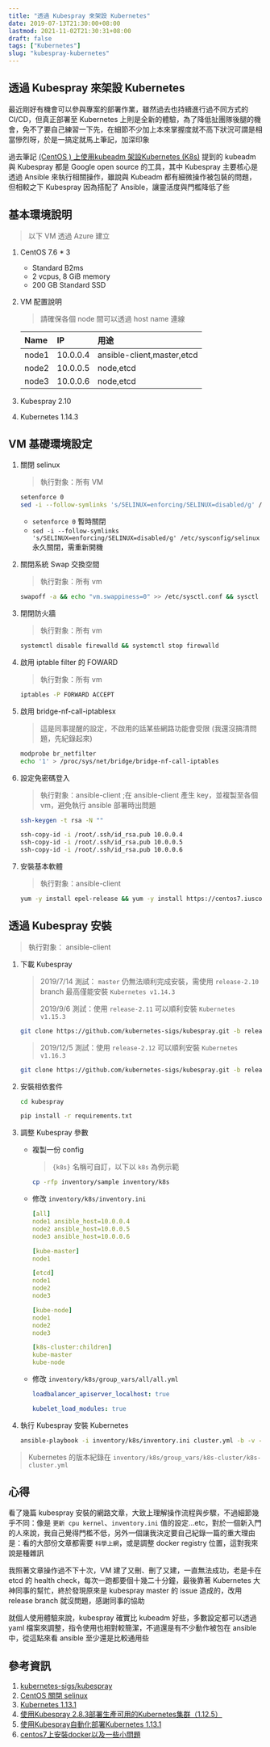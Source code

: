 ```yaml
---
title: "透過 Kubespray 來架設 Kubernetes"
date: 2019-07-13T21:30:00+08:00
lastmod: 2021-11-02T21:30:31+08:00
draft: false
tags: ["Kubernetes"]
slug: "kubespray-kubernetes"
---
```


## 透過 Kubespray 來架設 Kubernetes

最近剛好有機會可以參與專案的部署作業，雖然過去也持續進行過不同方式的 CI/CD，但真正部署至 Kubernetes 上則是全新的體驗，為了降低扯團隊後腿的機會，免不了要自己練習一下先，在細節不少加上本來掌握度就不高下狀況可謂是相當慘烈呀，於是一搞定就馬上筆記，加深印象

過去筆記 [(CentOS ) 上使用kubeadm 架設Kubernetes (K8s)](/centos-kubeadm-kubernetes/) 提到的 kubeadm 與 Kubespray 都是 Google open source 的工具，其中 Kubespray 主要核心是透過 Ansible 來執行相關操作，雖說與 Kubeadm 都有細微操作被包裝的問題，但相較之下 Kubespray 因為搭配了 Ansible，讓靈活度與門檻降低了些

## 基本環境說明

> 以下 VM 透過 Azure 建立

1. CentOS 7.6 * 3

    - Standard B2ms
    - 2 vcpus, 8 GiB memory
    - 200 GB Standard SSD

2. VM 配置說明

    > 請確保各個 node 間可以透過 host name 連線

    Name|IP|用途
    :---|:---|:---
    node1| 10.0.0.4|ansible-client,master,etcd
    node2| 10.0.0.5|node,etcd
    node3| 10.0.0.6|node,etcd

3. Kubespray 2.10
4. Kubernetes 1.14.3

## VM 基礎環境設定

1. 關閉 selinux

    > 執行對象：所有 VM

    ```bash
    setenforce 0
    sed -i --follow-symlinks 's/SELINUX=enforcing/SELINUX=disabled/g' /etc/sysconfig/selinux
    ```

    - `setenforce 0` 暫時關閉
    - `sed -i --follow-symlinks 's/SELINUX=enforcing/SELINUX=disabled/g' /etc/sysconfig/selinux` 永久關閉，需重新開機

2. 關閉系統 Swap 交換空間

    > 執行對象：所有 vm

    ```bash
    swapoff -a && echo "vm.swappiness=0" >> /etc/sysctl.conf && sysctl -p && free –h
    ```

3. 閉閉防火牆

    > 執行對象：所有 vm

    ```bash
    systemctl disable firewalld && systemctl stop firewalld
    ```

4. 啟用 iptable filter 的 FOWARD

    > 執行對象：所有 vm

    ```bash
    iptables -P FORWARD ACCEPT
    ```

5. 啟用 bridge-nf-call-iptablesx

    > 這是同事提醒的設定，不啟用的話某些網路功能會受限 (我還沒搞清問題，先紀錄起來)

    ```bash
    modprobe br_netfilter
    echo '1' > /proc/sys/net/bridge/bridge-nf-call-iptables
    ```

6. 設定免密碼登入

    > 執行對象：ansible-client ;在 ansible-client 產生 key，並複製至各個 vm，避免執行 ansible 部署時出問題

    ```bash
    ssh-keygen -t rsa -N ""

    ssh-copy-id -i /root/.ssh/id_rsa.pub 10.0.0.4
    ssh-copy-id -i /root/.ssh/id_rsa.pub 10.0.0.5
    ssh-copy-id -i /root/.ssh/id_rsa.pub 10.0.0.6  
    ```

7. 安裝基本軟體

    > 執行對象：ansible-client

    ```bash
    yum -y install epel-release && yum -y install https://centos7.iuscommunity.org/ius-release.rpm && yum clean all && yum makecache && yum install -y python-pip python36 python-netaddr python36-pip ansible git
    ```

## 透過 Kubespray 安裝

> 執行對象： ansible-client

1. 下載 Kubespray

    > 2019/7/14 測試： `master` 仍無法順利完成安裝，需使用 `release-2.10` branch 最高僅能安裝 `Kubernetes v1.14.3`
    >
    > 2019/9/6 測試：使用 `release-2.11` 可以順利安裝 `Kubernetes v1.15.3`

    ```bash
    git clone https://github.com/kubernetes-sigs/kubespray.git -b release-2.11
    ```

    > 2019/12/5 測試：使用 `release-2.12` 可以順利安裝 `Kubernetes v1.16.3`

    ```bash
    git clone https://github.com/kubernetes-sigs/kubespray.git -b release-2.11
    ```

2. 安裝相依套件

    ```bash
    cd kubespray

    pip install -r requirements.txt
    ```

3. 調整 Kubespray 參數

    - 複製一份 config

        > `{k8s}` 名稱可自訂，以下以 `k8s` 為例示範

        ```bash
        cp -rfp inventory/sample inventory/k8s
        ```

    - 修改 `inventory/k8s/inventory.ini`

        ```yml
        [all]
        node1 ansible_host=10.0.0.4
        node2 ansible_host=10.0.0.5
        node3 ansible_host=10.0.0.6

        [kube-master]
        node1

        [etcd]
        node1
        node2
        node3

        [kube-node]
        node1
        node2
        node3

        [k8s-cluster:children]
        kube-master
        kube-node
        ```

    - 修改 `inventory/k8s/group_vars/all/all.yml`

        ```yml
        loadbalancer_apiserver_localhost: true

        kubelet_load_modules: true
        ```

4. 執行 Kubespray 安裝 Kubernetes

    ```bash
    ansible-playbook -i inventory/k8s/inventory.ini cluster.yml -b -v -k
    ```

> Kubernetes 的版本紀錄在 `inventory/k8s/group_vars/k8s-cluster/k8s-cluster.yml`

## 心得

看了幾篇 kubespray 安裝的網路文章，大致上理解操作流程與步驟，不過細節幾乎不同：像是 `更新 cpu kernel`、`inventory.ini` 值的設定...etc，對於一個新入門的人來說，我自己覺得門檻不低，另外一個讓我決定要自己紀錄一篇的重大理由是：看的大部份文章都需要 `科學上網`，或是調整 docker registry 位置，這對我來說是種雜訊

我照著文章操作過不下十次，VM 建了又刪、刪了又建，一直無法成功，老是卡在 etcd 的 health check，每次一跑都要個十幾二十分鐘，最後靠著  Kubernetes 大神同事的幫忙，終於發現原來是 kubespray master 的 issue 造成的，改用 release branch 就沒問題，感謝同事的協助

就個人使用體驗來說，kubespray 確實比 kubeadm 好些，多數設定都可以透過 yaml 檔案來調整，指令使用也相對較簡潔，不過還是有不少動作被包在 ansible 中，從這點來看 ansible 至少還是比較通用些

## 參考資訊

1. [kubernetes-sigs/kubespray](https://github.com/kubernetes-sigs/kubespray)
2. [CentOS 關閉 selinux](https://blog.xuite.net/tolarku/blog/195633562-CentOS+%E9%97%9C%E9%96%89+selinux)
3. [Kubernetes 1.13.1](https://jicki.me/kubernetes/docker/2018/12/21/k8s-1.13.1-kubespray/)
4. [使用Kubespray 2.8.3部署生產可用的Kubernetes集群（1.12.5）](http://www.itmuch.com/install/kubernetes-deploy-by-kubespray2.8.3/)
5. [使用Kubespray自動化部署Kubernetes 1.13.1](https://www.kubernetes.org.cn/5012.html)
6. [centos7上安裝docker以及一些小問題](https://www.itread01.com/p/1385936.html)
